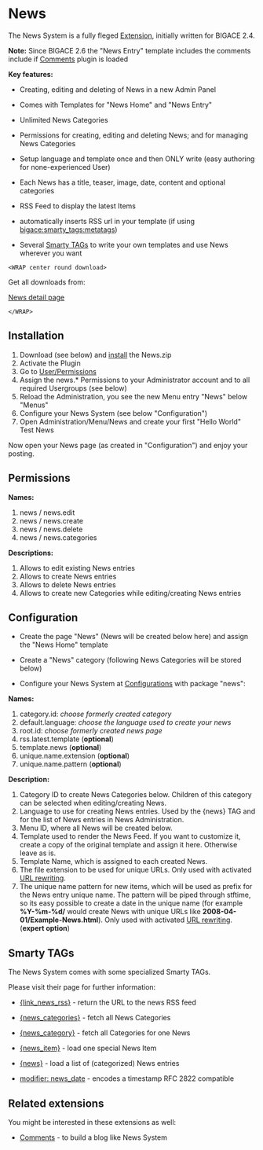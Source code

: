 # News

The News System is a fully fleged [Extension](bigace/extensions), initially written for BIGACE 2.4.

**Note:** Since BIGACE 2.6 the "News Entry" template includes the comments include if [Comments](bigace/extensions/addon/comments) plugin is loaded

__Key features:__


*  Creating, editing and deleting of News in a new Admin Panel

*  Comes with Templates for "News Home" and "News Entry"

*  Unlimited News Categories

*  Permissions for creating, editing and deleting News; and for managing News Categories

*  Setup language and template once and then ONLY write (easy authoring for none-experienced User)

*  Each News has a title, teaser, image, date, content and optional categories

*  RSS Feed to display the latest Items

*  automatically inserts RSS url in your template (if using [bigace:smarty_tags:metatags](bigace/smarty_tags/metatags))

*  Several [Smarty TAGs](bigace/smarty_tags) to write your own templates and use News wherever you want

`<WRAP center round download>`

Get all downloads from:

[News detail page](http://www.bigace.de/plugins/detail/26-News)

`</WRAP>`

## Installation

 1.  Download (see below) and [install](bigace/manual/updates) the News.zip
 2.  Activate the Plugin
 3.  Go to [User/Permissions](bigace/manual/grouppermission)
 4.  Assign the news.* Permissions to your Administrator account and to all required Usergroups (see below)
 5.  Reload the Administration, you see the new Menu entry "News" below "Menus"
 6.  Configure your News System (see below "Configuration")
 7.  Open Administration/Menu/News and create your first "Hello World" Test News

Now open your News page (as created in "Configuration") and enjoy your posting.

## Permissions

__Names:__
 1.  news / news.edit
 2.  news / news.create
 3.  news / news.delete
 4.  news / news.categories

__Descriptions:__
 1.  Allows to edit existing News entries
 2.  Allows to create News entries
 3.  Allows to delete News entries
 4.  Allows to create new Categories while editing/creating News entries

## Configuration


*  Create the page "News" (News will be created below here) and assign the "News Home" template

*  Create a "News" category (following News Categories will be stored below)

*  Configure your News System at [Configurations](bigace/manual/configurations) with package "news":

__Names:__
 1.  category.id: *choose formerly created category*
 2.  default.language: *choose the language used to create your news*
 3.  root.id: *choose formerly created news page*
 4.  rss.latest.template (**optional**)
 5.  template.news (**optional**)
 6.  unique.name.extension (**optional**)
 7.  unique.name.pattern (**optional**)

__Description:__
 1.  Category ID to create News Categories below. Children of this category can be selected when editing/creating News.
 2.  Language to use for creating News entries. Used by the {news} TAG and for the list of News entries in News Administration.
 3.  Menu ID, where all News will be created below.
 4.  Template used to render the News Feed. If you want to customize it, create a copy of the original template and assign it here. Otherwise leave as is.
 5.  Template Name, which is assigned to each created News.
 6.  The file extension to be used for unique URLs. Only used with activated [URL rewriting](bigace/administration/urlrewriting).
 7.  The unique name pattern for new items, which will be used as prefix for the News entry unique name. The pattern will be piped through stftime, so its easy possible to create a date in the unique name (for example **%Y-%m-%d/** would create News with unique URLs like **2008-04-01/Example-News.html**).  Only used with activated [URL rewriting](bigace/administration/urlrewriting). (**expert option**)


## Smarty TAGs

The News System comes with some specialized Smarty TAGs.

Please visit their page for further information:

*  [{link_news_rss}](bigace/smarty_tags/link_news_rss) - return the URL to the news RSS feed

*  [{news_categories}](bigace/smarty_tags/news_categories) - fetch all News Categories

*  [{news_category}](bigace/smarty_tags/news_category) - fetch all Categories for one News

*  [{news_item}](bigace/smarty_tags/news_item) - load one special News Item

*  [{news}](bigace/smarty_tags/news) - load a list of (categorized) News entries

*  [modifier: news_date](bigace/smarty_tags/news_date) - encodes a timestamp RFC 2822 compatible

## Related extensions

You might be interested in these extensions as well:


*  [Comments](bigace/extensions/addon/comments) - to build a blog like News System

